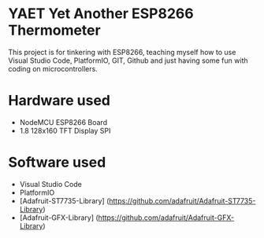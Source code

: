 YAET Yet Another ESP8266 Thermometer
====================================

This project is for tinkering with ESP8266, teaching myself how to use Visual Studio Code, PlatformIO, GIT, Github and just having some fun with coding on microcontrollers.

# Hardware used

- NodeMCU ESP8266 Board
- 1.8 128x160 TFT Display SPI

# Software used
- Visual Studio Code
- PlatformIO
- [Adafruit-ST7735-Library] (https://github.com/adafruit/Adafruit-ST7735-Library)
- [Adafruit-GFX-Library] (https://github.com/adafruit/Adafruit-GFX-Library)
